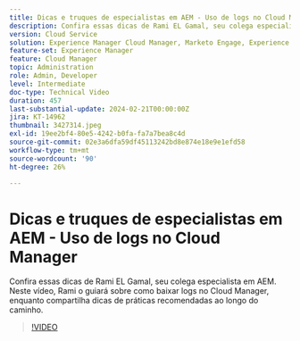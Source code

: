 ```yaml
---
title: Dicas e truques de especialistas em AEM - Uso de logs no Cloud Manager
description: Confira essas dicas de Rami EL Gamal, seu colega especialista em AEM. Neste vídeo, Rami o guiará sobre como baixar logs no Cloud Manager, enquanto compartilha dicas de práticas recomendadas ao longo do caminho.
version: Cloud Service
solution: Experience Manager Cloud Manager, Marketo Engage, Experience Manager
feature-set: Experience Manager
feature: Cloud Manager
topic: Administration
role: Admin, Developer
level: Intermediate
doc-type: Technical Video
duration: 457
last-substantial-update: 2024-02-21T00:00:00Z
jira: KT-14962
thumbnail: 3427314.jpeg
exl-id: 19ee2bf4-80e5-4242-b0fa-fa7a7bea8c4d
source-git-commit: 02e3a6dfa59df45113242bd8e874e18e9e1efd58
workflow-type: tm+mt
source-wordcount: '90'
ht-degree: 26%

---
```


# Dicas e truques de especialistas em AEM - Uso de logs no Cloud Manager

Confira essas dicas de Rami EL Gamal, seu colega especialista em AEM. Neste vídeo, Rami o guiará sobre como baixar logs no Cloud Manager, enquanto compartilha dicas de práticas recomendadas ao longo do caminho.

>[!VIDEO](https://video.tv.adobe.com/v/3427492/?learn=on)
